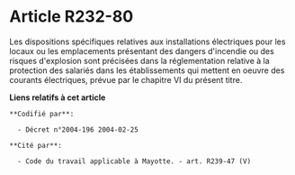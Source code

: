 # Article R232-80

Les dispositions spécifiques relatives aux installations électriques pour les locaux ou les emplacements présentant des
dangers d'incendie ou des risques d'explosion sont précisées dans la réglementation relative à la protection des salariés
dans les établissements qui mettent en oeuvre des courants électriques, prévue par le chapitre VI du présent titre.

**Liens relatifs à cet article**

	**Codifié par**:

	  - Décret n°2004-196 2004-02-25

	**Cité par**:

	  - Code du travail applicable à Mayotte. - art. R239-47 (V)
